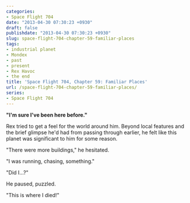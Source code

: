 ```yaml
---
categories:
- Space Flight 704
date: "2013-04-30 07:30:23 +0930"
draft: false
publishdate: "2013-04-30 07:30:23 +0930"
slug: space-flight-704-chapter-59-familiar-places
tags:
- industrial planet
- Mondex
- past
- present
- Rex Havoc
- the end
title: 'Space Flight 704, Chapter 59: Familiar Places'
url: /space-flight-704-chapter-59-familiar-places/
series:
- Space Flight 704
---
```

**"I'm sure I've been here before."**

Rex tried to get a feel for the world around him. Beyond local features and the brief glimpse he'd had from passing through earlier, he felt like this planet was significant to him for some reason.

"There were more buildings," he hesitated.

"I was running, chasing, something."

"Did I...?"

He paused, puzzled.

"This is where I died!"
